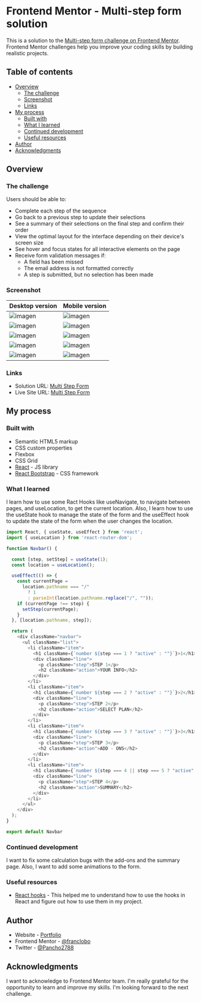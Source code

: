 # Frontend Mentor - Multi-step form solution

This is a solution to the [Multi-step form challenge on Frontend Mentor](https://www.frontendmentor.io/challenges/multistep-form-YVAnSdqQBJ). Frontend Mentor challenges help you improve your coding skills by building realistic projects.

## Table of contents

- [Overview](#overview)
  - [The challenge](#the-challenge)
  - [Screenshot](#screenshot)
  - [Links](#links)
- [My process](#my-process)
  - [Built with](#built-with)
  - [What I learned](#what-i-learned)
  - [Continued development](#continued-development)
  - [Useful resources](#useful-resources)
- [Author](#author)
- [Acknowledgments](#acknowledgments)

## Overview

### The challenge

Users should be able to:

- Complete each step of the sequence
- Go back to a previous step to update their selections
- See a summary of their selections on the final step and confirm their order
- View the optimal layout for the interface depending on their device's screen size
- See hover and focus states for all interactive elements on the page
- Receive form validation messages if:
  - A field has been missed
  - The email address is not formatted correctly
  - A step is submitted, but no selection has been made

### Screenshot

| Desktop version | Mobile version |
|---|---|
| ![imagen](https://github.com/franclobo/multi-step-form/assets/58642949/801d6143-deba-48ab-8254-123868da274d) | ![imagen](https://github.com/franclobo/multi-step-form/assets/58642949/53d6d451-861d-416d-8211-ee76c01a71b9) |
| ![imagen](https://github.com/franclobo/multi-step-form/assets/58642949/8148e9ca-17da-44dd-a470-9f1834f2d99e) | ![imagen](https://github.com/franclobo/multi-step-form/assets/58642949/74acde3d-96f4-478b-9cb8-085a65faa2ef) |
| ![imagen](https://github.com/franclobo/multi-step-form/assets/58642949/cb91fc63-6b04-4bc5-a9e5-0a1e771c929b) | ![imagen](https://github.com/franclobo/multi-step-form/assets/58642949/ce417022-dea7-4704-9175-3ce1aa5e37d7) |
| ![imagen](https://github.com/franclobo/multi-step-form/assets/58642949/11a92765-12a9-4934-a2a3-8d068aaf846c) | ![imagen](https://github.com/franclobo/multi-step-form/assets/58642949/ee824790-a000-4cdf-b5ff-d23ca16a7f3a) |
| ![imagen](https://github.com/franclobo/multi-step-form/assets/58642949/1bb0dbab-a26e-401a-9fc2-640dd40e2f87) | ![imagen](https://github.com/franclobo/multi-step-form/assets/58642949/a0aa6afe-8fc1-45f5-af54-89d94c4b3f2b) |
 






### Links

- Solution URL: [Multi Step Form](https://your-solution-url.com)
- Live Site URL: [Multi Step Form](https://github.com/franclobo/multi-step-form)

## My process

### Built with

- Semantic HTML5 markup
- CSS custom properties
- Flexbox
- CSS Grid
- [React](https://reactjs.org/) - JS library
- [React Bootstrap](https://react-bootstrap.netlify.app/) - CSS framework


### What I learned

I learn how to use some Ract Hooks like useNavigate, to navigate between pages, and useLocation, to get the current location. Also, I learn how to use the useState hook to manage the state of the form and the useEffect hook to update the state of the form when the user changes the location.

```js
import React, { useState, useEffect } from 'react';
import { useLocation } from 'react-router-dom';

function Navbar() {

  const [step, setStep] = useState(1);
  const location = useLocation();

  useEffect(() => {
    const currentPage =
      location.pathname === "/"
        ? 1
        : parseInt(location.pathname.replace("/", ""));
    if (currentPage !== step) {
      setStep(currentPage);
    }
  }, [location.pathname, step]);

  return (
    <div className="navbar">
      <ul className="list">
        <li className="item">
          <h1 className={`number ${step === 1 ? "active" : ""}`}>1</h1>
          <div className="line">
            <p className="step">STEP 1</p>
            <h2 className="action">YOUR INFO</h2>
          </div>
        </li>
        <li className="item">
          <h1 className={`number ${step === 2 ? "active" : ""}`}>2</h1>
          <div className="line">
            <p className="step">STEP 2</p>
            <h2 className="action">SELECT PLAN</h2>
          </div>
        </li>
        <li className="item">
          <h1 className={`number ${step === 3 ? "active" : ""}`}>3</h1>
          <div className="line">
            <p className="step">STEP 3</p>
            <h2 className="action">ADD - ONS</h2>
          </div>
        </li>
        <li className="item">
          <h1 className={`number ${step === 4 || step === 5 ? "active" : ""}`}>4</h1>
          <div className="line">
            <p className="step">STEP 4</p>
            <h2 className="action">SUMMARY</h2>
          </div>
        </li>
      </ul>
    </div>
  );
}

export default Navbar
```

### Continued development

I want to fix some calculation bugs with the add-ons and the summary page. Also, I want to add some animations to the form.

### Useful resources

- [React hooks](https://react.dev/reference/react) - This helped me to understand how to use the hooks in React and figure out how to use them in my project.

## Author

- Website - [Portfolio](https://borja-lobato-francisco-potfolio.netlify.app/)
- Frontend Mentor - [@franclobo](https://www.frontendmentor.io/profile/franclobo)
- Twitter - [@Pancho2788](https://twitter.com/Pancho2788)

## Acknowledgments

I want to acknowledge to Frontend Mentor team. I'm really grateful for the opportunity to learn and improve my skills. I'm looking forward to the next challenge.
